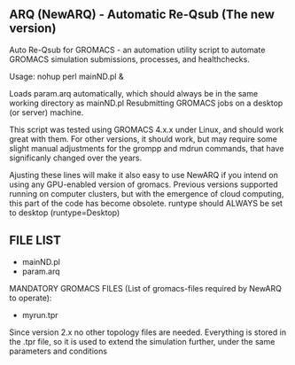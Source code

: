 ARQ (NewARQ) - Automatic Re-Qsub (The new version)
---------------------------------------------------------------------------
Auto Re-Qsub for GROMACS - an automation utility script to automate GROMACS simulation submissions, processes, and healthchecks.

Usage: nohup perl mainND.pl &

Loads param.arq automatically, which should always be in the same working directory as mainND.pl
Resubmitting GROMACS jobs on a desktop (or server) machine.

This script was tested using GROMACS 4.x.x under Linux, and should work great with them. For other versions, it should work, but may require some slight manual adjustments for the grompp and mdrun commands, that have significanly changed over the years.

Ajusting these lines will make it also easy to use NewARQ if you intend on using any GPU-enabled version of gromacs. Previous versions supported running on computer clusters, but with the emergence of cloud computing, this part of the code has become obsolete. runtype should ALWAYS be set to desktop (runtype=Desktop)

FILE LIST
---------------------------------------------------------------------------
* mainND.pl
* param.arq

MANDATORY GROMACS FILES (List of gromacs-files required by NewARQ to operate):
* myrun.tpr

Since version 2.x no other topology files are needed. Everything is stored in the .tpr file, so it is
used to extend the simulation further, under the same parameters and conditions
